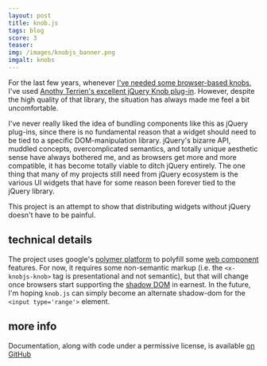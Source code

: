```yaml
---
layout: post
title: knob.js
tags: blog
score: 3
teaser: 
img: /images/knobjs_banner.png
imgalt: knobs
---
```


For the last few years, whenever [I've needed some browser-based knobs](http://www.russellmcc.com/soundfxweb/), I've used [Anothy Terrien's excellent jQuery Knob plug-in](http://anthonyterrien.com/knob/).  However, despite the high quality of that library, the situation has always made me feel a bit uncomfortable.

I've never really liked the idea of bundling components like this as jQuery plug-ins, since there is no fundamental reason that a widget should need to be tied to a specific DOM-manipulation library.  jQuery's bizarre API, muddled concepts, overcomplicated semantics, and totally unique aesthetic sense have always bothered me, and as browsers get more and more compatible, it has become totally viable to ditch jQuery entirely.  The one thing that many of my projects still need from jQuery ecosystem is the various UI widgets that have for some reason been forever tied to the jQuery library.

This project is an attempt to show that distributing widgets without jQuery doesn't have to be painful.

</div><div class="post">

## technical details

The project uses google's [polymer platform](https://github.com/polymer/platform) to polyfill some [web component](http://www.w3.org/TR/components-intro/) features.  For now, it requires some non-semantic markup (i.e. the `<x-knobjs-knob>` tag is presentational and not semantic), but that will change once browsers start supporting the [shadow DOM](http://w3c.github.io/webcomponents/spec/shadow/) in earnest.  In the future, I'm hoping `knob.js` can simply become an alternate shadow-dom for the `<input type='range'>` element.

</div><div class="post">

## more info

Documentation, along with code under a permissive license, is available [on GitHub](https://github.com/russellmcc/knobjs)